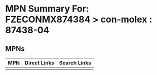 



# MPN Summary For: FZECONMX874384 > con-molex : 87438-04

## MPNs
  

|MPN|Direct Links|Search Links|
| :--- | :--- | :--- |
||||
